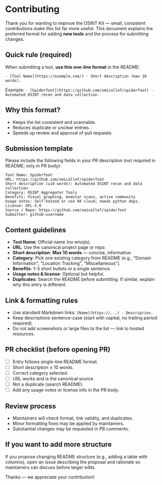 # Contributing

Thank you for wanting to improve the OSINT Kit — small, consistent contributions make this list far more useful. This document explains the preferred format for adding **new tools** and the process for submitting changes.

## Quick rule (required)
When submitting a tool, **use this one-line format** in the README:

`- [Tool Name](https://example.com/) - Short description (max 10 words).`

Example:
`- [Spiderfoot](https://github.com/smicallef/spiderfoot) - Automated OSINT recon and data collection.`

## Why this format?
- Keeps the list consistent and scannable.
- Reduces duplicate or unclear entries.
- Speeds up review and approval of pull requests.

## Submission template
Please include the following fields in your PR description (not required in README; only in PR body):

```
Tool Name: Spiderfoot
URL: https://github.com/smicallef/spiderfoot
Short description (≤10 words): Automated OSINT recon and data collection.
Category: OSINT Aggregator Tools
Benefits: Visual graphing, modular scans, active community
Usage notes: Self-hosted or use HX cloud; needs python deps.
License: GPL-3.0
Source / Repo: https://github.com/smicallef/spiderfoot
Submitter: github-username
```

## Content guidelines
- **Tool Name**: Official name (no emojis).
- **URL**: Use the canonical project page or repo.
- **Short description**: **Max 10 words** — concise, informative.
- **Category**: Pick one existing category from README (e.g., "Domain Information", "Location Tracking", "Miscellaneous").
- **Benefits**: 1–3 short bullets or a single sentence.
- **Usage notes & license**: Optional but helpful.
- **Duplicates**: Search the README before submitting. If similar, explain why this entry is different.

## Link & formatting rules
- Use standard Markdown links: `[Name](https://...) - Description.`
- Keep descriptions sentence-case (start with capital, no trailing period required).
- Do not add screenshots or large files to the list — link to hosted resources.

## PR checklist (before opening PR)
- [ ] Entry follows single-line README format.
- [ ] Short description ≤ 10 words.
- [ ] Correct category selected.
- [ ] URL works and is the canonical source.
- [ ] Not a duplicate (search README).
- [ ] Add any usage notes or license info in the PR body.

## Review process
- Maintainers will check format, link validity, and duplicates.
- Minor formatting fixes may be applied by maintainers.
- Substantial changes may be requested in PR comments.

## If you want to add more structure
If you propose changing README structure (e.g., adding a table with columns), open an issue describing the proposal and rationale so maintainers can discuss before larger edits.

Thanks — we appreciate your contribution!
